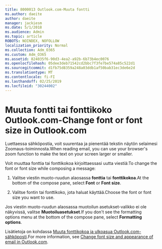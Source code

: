 ```yaml
---
title: 8000013 Outlook.com-Muuta fontti
ms.author: daeite
author: daeite
manager: jackiesm
ms.date: 5/1/2018
ms.audience: Admin
ms.topic: article
ROBOTS: NOINDEX, NOFOLLOW
localization_priority: Normal
ms.collection: Adm_O365
ms.custom: Adm_O365
ms.assetid: 824035f6-90d3-4ea2-a92b-6b73b4ec0076
ms.openlocfilehash: 05dee3deb71542cd2bbc7f3fe7be574a85c522d1
ms.sourcegitcommit: d1fb75d8359a248a03ddb1af50bab31ec3de6e2d
ms.translationtype: MT
ms.contentlocale: fi-FI
ms.lasthandoff: 02/25/2019
ms.locfileid: "30244002"
---
```

# <a name="change-font-or-font-size-in-outlookcom"></a><span data-ttu-id="5ec33-102">Muuta fontti tai fonttikoko Outlook.com-</span><span class="sxs-lookup"><span data-stu-id="5ec33-102">Change font or font size in Outlook.com</span></span>

<span data-ttu-id="5ec33-103">Luettaessa sähköpostia, voit suurentaa ja pienentää tekstin näytön selaimesi Zoomaus-toiminnosta.</span><span class="sxs-lookup"><span data-stu-id="5ec33-103">When reading email, you can use your browser's zoom function to make the text on your screen larger or smaller.</span></span>
  
<span data-ttu-id="5ec33-104">Voit muuttaa fonttia tai fonttikokoa kirjoittaessasi uutta viestiä:</span><span class="sxs-lookup"><span data-stu-id="5ec33-104">To change the font or font size while composing a message:</span></span>
  
1. <span data-ttu-id="5ec33-105">Valitse viestin muoto-ruudun alaosassa **fonttia** tai **fonttikokoa**.</span><span class="sxs-lookup"><span data-stu-id="5ec33-105">At the bottom of the compose pane, select **Font** or **Font size**.</span></span>
    
2. <span data-ttu-id="5ec33-106">Valitse fontin tai fonttikoko, jota haluat käyttää.</span><span class="sxs-lookup"><span data-stu-id="5ec33-106">Choose the font or font size you want to use.</span></span>
    
<span data-ttu-id="5ec33-107">Jos viestin muoto-ruudun alaosassa muotoilun asetukset-valikko ei ole näkyvissä, valitse **Muotoiluasetukset**.</span><span class="sxs-lookup"><span data-stu-id="5ec33-107">If you don't see the formatting options menu at the bottom of the compose pane, select **Formatting options**.</span></span>
  
<span data-ttu-id="5ec33-108">Lisätietoja on kohdassa [Muuta fonttikokoa ja ulkoasua Outlook.com-sähköposti](https://go.microsoft.com/fwlink/p/?linkid=873130).</span><span class="sxs-lookup"><span data-stu-id="5ec33-108">For more information, see [Change font size and appearance of email in Outlook.com](https://go.microsoft.com/fwlink/p/?linkid=873130).</span></span>
  

